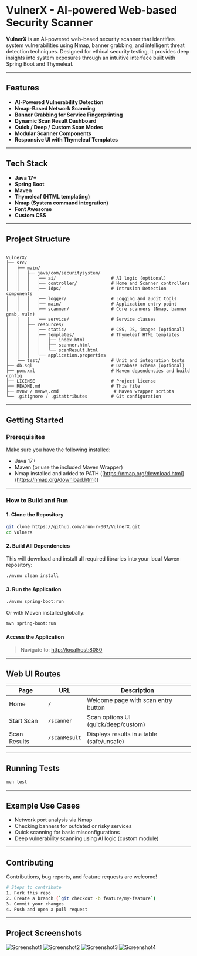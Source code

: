 # VulnerX - AI-powered Web-based Security Scanner

**VulnerX** is an AI-powered web-based security scanner that identifies system vulnerabilities using Nmap, banner grabbing, and intelligent threat detection techniques. Designed for ethical security testing, it provides deep insights into system exposures through an intuitive interface built with Spring Boot and Thymeleaf.

---

## Features

- **AI-Powered Vulnerability Detection**
- **Nmap-Based Network Scanning**
- **Banner Grabbing for Service Fingerprinting**
- **Dynamic Scan Result Dashboard**
- **Quick / Deep / Custom Scan Modes**
- **Modular Scanner Components**
- **Responsive UI with Thymeleaf Templates**

---

## Tech Stack

- **Java 17+**
- **Spring Boot**
- **Maven**
- **Thymeleaf (HTML templating)**
- **Nmap (System command integration)**
- **Font Awesome**
- **Custom CSS**

---

## Project Structure

```

VulnerX/
├── src/
│   ├── main/
│   │   ├── java/com/securitysystem/
│   │   │   ├── ai/                     # AI logic (optional)
│   │   │   ├── controller/             # Home and Scanner controllers
│   │   │   ├── idps/                   # Intrusion Detection components
│   │   │   ├── logger/                 # Logging and audit tools
│   │   │   ├── main/                   # Application entry point
│   │   │   ├── scanner/                # Core scanners (Nmap, banner grab, vuln)
│   │   │   └── service/                # Service classes
│   │   ├── resources/
│   │   │   ├── static/                 # CSS, JS, images (optional)
│   │   │   ├── templates/              # Thymeleaf HTML templates
│   │   │   │   ├── index.html
│   │   │   │   ├── scanner.html
│   │   │   │   └── scanResult.html
│   │   │   └── application.properties
│   └── test/                           # Unit and integration tests
├── db.sql                              # Database schema (optional)
├── pom.xml                             # Maven dependencies and build config
├── LICENSE                             # Project license
├── README.md                           # This file
├── mvnw / mvnw\.cmd                     # Maven wrapper scripts
└── .gitignore / .gitattributes         # Git configuration

````

---

## Getting Started

### Prerequisites

Make sure you have the following installed:

- Java 17+
- Maven (or use the included Maven Wrapper)
- Nmap installed and added to PATH ([https://nmap.org/download.html](https://nmap.org/download.html))

---

### How to Build and Run

#### 1. Clone the Repository
```bash
git clone https://github.com/arun-r-007/VulnerX.git
cd VulnerX
````

#### 2. Build All Dependencies

This will download and install all required libraries into your local Maven repository:

```bash
./mvnw clean install
```

#### 3. Run the Application

```bash
./mvnw spring-boot:run
```

Or with Maven installed globally:

```bash
mvn spring-boot:run
```

#### Access the Application

> Navigate to:
> [http://localhost:8080](http://localhost:8080)

---

## Web UI Routes

| Page         | URL           | Description                               |
| ------------ | ------------- | ----------------------------------------- |
| Home         | `/`           | Welcome page with scan entry button       |
| Start Scan   | `/scanner`    | Scan options UI (quick/deep/custom)       |
| Scan Results | `/scanResult` | Displays results in a table (safe/unsafe) |

---

## Running Tests

```bash
mvn test
```

---

## Example Use Cases

* Network port analysis via Nmap
* Checking banners for outdated or risky services
* Quick scanning for basic misconfigurations
* Deep vulnerability scanning using AI logic (custom module)

---

## Contributing

Contributions, bug reports, and feature requests are welcome!

```bash
# Steps to contribute
1. Fork this repo
2. Create a branch (`git checkout -b feature/my-feature`)
3. Commit your changes
4. Push and open a pull request
```

---

## Project Screenshots

![Screenshot1](https://github.com/user-attachments/assets/b258e43b-5dac-4f4d-a23b-9b2e056225df)
![Screenshot2](https://github.com/user-attachments/assets/0a7944af-986a-4003-ba51-c14ad5b57d2f)
![Screenshot3](https://github.com/user-attachments/assets/2fe13fdf-d22b-4ba8-a338-9d8c975a4766)
![Screenshot4](https://github.com/user-attachments/assets/462b2558-90df-4dc4-a142-abf5bdb86645)
